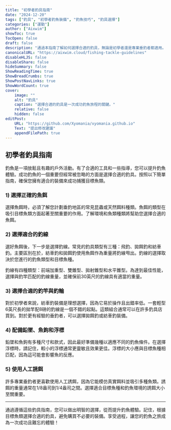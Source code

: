 ```yaml
---
title: "初學者釣具指南"
date: "2024-12-20"
tags: ["釣具", "初學者釣魚裝備", "釣魚技巧", "釣具選擇"]
categories: ["運動"]
author: ["Aixwim"]
showToc: true
TocOpen: false
draft: false
description: "通過本指南了解如何選擇合適的釣具，無論是初學者還是專業垂釣者都適用。"
canonicalURL: "https://aixwim.cloud/fishing-tackle-guidelines"
disableHLJS: false
disableShare: false
hideSummary: false
ShowReadingTime: true
ShowBreadCrumbs: true
ShowPostNavLinks: true
ShowWordCount: true
cover:
    image: ""
    alt: "釣具"
    caption: "選擇合適的釣具是一次成功釣魚旅程的關鍵。"
    relative: false
    hidden: false
editPost:
    URL: "https://github.com/Xyomania/xyomania.github.io"
    Text: "提出修改建議"
    appendFilePath: true
---
```


## 初學者釣具指南

釣魚是一項放鬆且有趣的戶外活動。有了合適的工具和一些指導，您可以提升釣魚體驗。成功釣魚的一個重要但經常被忽略的方面是選擇合適的釣具。按照以下簡單指南，確保您擁有適合的裝備來成功捕獲目標魚類。

### **1) 選擇正確的魚餌**

選擇魚餌時，必須了解您計劃垂釣地區的常見昆蟲或天然餌料種類。魚餌的類型在吸引目標魚類方面起著至關重要的作用。了解環境和魚類種類將幫助您選擇合適的魚餌。

### **2) 選擇適合的釣線**

選好魚餌後，下一步是選擇釣線。常見的釣具類型有三種：飛釣、拋餌釣和紡車釣。主要區別在於，紡車釣和拋餌釣使用魚餌作為重量將釣線甩出。釣線的選擇取決於您進行的釣魚類型和目標魚種。

釣線有四種類型：前端加重型、雙錐型、拋射錐型和水平錐型。為達到最佳性能，選擇與釣竿匹配的釣線重量，並確保前30英尺的釣線具有適當的重量。

### **3) 選擇合適的釣竿與釣輪**

對於初學者來說，紡車釣裝備是理想選擇，因為它易於操作且出錯率低。一套輕型6英尺長的拋竿配8磅的釣線是一個不錯的起點。這類組合通常可以在許多釣具店買到。對於更有經驗的垂釣者，可以選擇拋餌釣或紡車釣裝備。

### **4) 配備鉛墜、魚鉤和浮標**

鉛墜和魚鉤有多種尺寸和款式，因此最好準備幾種以適應不同的釣魚條件。在選擇浮標時，請記住，較小的浮標通常更靈敏且效果更佳。浮標的大小應與目標魚種相匹配，因為這可能會影響魚的反應。

### **5) 使用人工誘餌**

許多專業垂釣者更喜歡使用人工誘餌，因為它能模仿真實餌料並吸引多種魚類。誘餌的重量通常在1/8盎司到1/4盎司之間。選擇適合目標魚種和釣魚環境的誘餌大小至關重要。

---

通過遵循這些釣具指南，您可以做出明智的選擇，從而提升釣魚體驗。記住，根據目標魚類選擇合適的釣具，避免購買不必要的裝備。享受過程，讓您的釣魚之旅成為一次成功且難忘的體驗！
